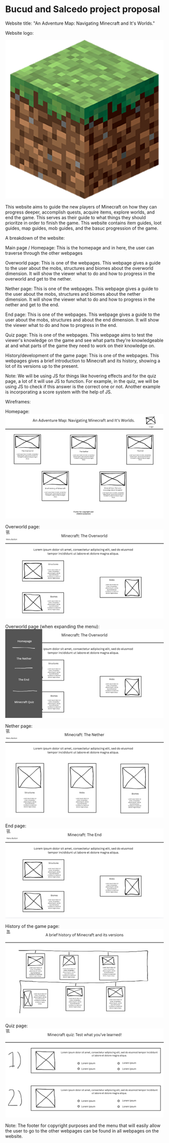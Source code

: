 # Bucud and Salcedo project proposal
Website title: "An Adventure Map: Navigating Minecraft and It's Worlds."  

Website logo:  

![Logo](minecraft.png)  

This website aims to guide the new players of Minecraft on how they can progress deeper, accomplish quests, acquire items, explore worlds, and end the game. This serves as their guide to what things they should prioritze in order to finish the game. This website contains item guides, loot guides, map guides, mob guides, and the basuc progression of the game.  

A breakdown of the website:  

 Main page / Homepage: This is the homepage and in here, the user can traverse through the other webpages  

Overworld page: This is one of the webpages. This webpage gives a guide to the user about the mobs, structures and biomes about the overworld dimension. It will show the viewer what to do and how to progress in the overworld and get to the nether.  

Nether page: This is one of the webpages. This webpage gives a guide to the user about the mobs, structures and biomes about the nether dimension. It will show the viewer what to do and how to progress in the nether and get to the end.  

 End page: This is one of the webpages. This webpage gives a guide to the user about the mobs, structures and about the end dimension. It will show the viewer what to do and how to progress in the end.  

Quiz page: This is one of the webpages. This webpage aims to test the viewer's knowledge on the game and see what parts they're knowledgeable at and what parts of the game they need to work on their knowledge on.  

 History/development of the game page: This is one of the webpages. This webpages gives a brief introduction to Minecraft and its history, showing a lot of its versions up to the present.  

 Note: We will be using JS for things like hovering effects and for the quiz page, a lot of it will use JS to function. For example, in the quiz, we will be using JS to check if this answer is the correct one or not. Another example is incorporating a score system with the help of JS.  

Wireframes:  

Homepage: ![alt text](image-6.png)  

Overworld page: ![overworld](image-1.png)  

Overworld page (when expanding the menu): ![menu expansion](image-2.png)

Nether page: ![nether](image-3.png)  

End page: ![end](image-4.png)  

History of the game page: ![brief history](image-5.png)  

Quiz page: ![quiz](image.png)  

Note: The footer for copyright purposes and the menu that will easily allow the user to go to the other webpages can be found in all webpages on the website.
